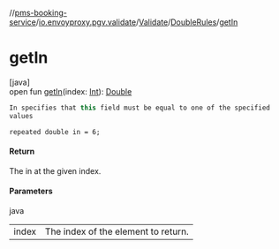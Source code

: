 //[pms-booking-service](../../../../index.md)/[io.envoyproxy.pgv.validate](../../index.md)/[Validate](../index.md)/[DoubleRules](index.md)/[getIn](get-in.md)

# getIn

[java]\
open fun [getIn](get-in.md)(index: [Int](https://kotlinlang.org/api/core/kotlin-stdlib/kotlin/-int/index.html)): [Double](https://kotlinlang.org/api/core/kotlin-stdlib/kotlin/-double/index.html)

```kotlin
In specifies that this field must be equal to one of the specified
values

```
`repeated double in = 6;`

#### Return

The in at the given index.

#### Parameters

java

| | |
|---|---|
| index | The index of the element to return. |
